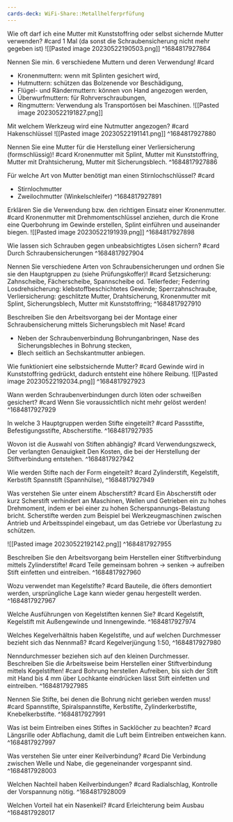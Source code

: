 ```yaml
---
cards-deck: WiFi-Share::Metallhelferprfüfung
---
```


Wie oft darf ich eine Mutter mit Kunststoffring oder selbst sichernde Mutter verwenden? #card
   1 Mal (da sonst die Schraubensicherung nicht mehr gegeben ist)
![[Pasted image 20230522190503.png]]
^1684817927864

Nennen Sie min. 6 verschiedene Muttern und deren Verwendung! #card
 - Kronenmuttern: wenn mit Splinten gesichert wird, 
 - Hutmuttern: schützen das Bolzenende vor Beschädigung,
 - Flügel- und Rändermuttern: können von Hand angezogen werden,
 - Überwurfmuttern: für Rohrverschraubungen,
 - Ringmuttern: Verwendung als Transportösen bei Maschinen.
![[Pasted image 20230522191827.png]]



Mit welchem Werkzeug wird eine Nutmutter angezogen? #card
Hakenschlüssel
  ![[Pasted image 20230522191141.png]]
^1684817927880


Nennen Sie eine Mutter für die Herstellung einer Verliersicherung (formschlüssig)! #card 
Kronenmutter mit Splint,
Mutter mit Kunststoffring, Mutter mit Drahtsicherung,
Mutter mit Sicherungsblech.
^1684817927886

Für welche Art von Mutter benötigt man einen Stirnlochschlüssel? #card 
- Stirnlochmutter
- Zweilochmutter (Winkelschleifer)
^1684817927891

Erklären Sie die Verwendung bzw. den richtigen Einsatz einer Kronenmutter. #card
Kronenmutter mit Drehmomentschlüssel anziehen, durch die Krone eine Querbohrung im Gewinde erstellen, Splint einführen und auseinander biegen.
![[Pasted image 20230522191939.png]]
^1684817927898

Wie lassen sich Schrauben gegen unbeabsichtigtes Lösen sichern? #card
Durch Schraubensicherungen
^1684817927904

Nennen Sie verschiedene Arten von Schraubensicherungen und ordnen
Sie sie den Hauptgruppen zu (siehe Prüfungskoffer)! #card 
Setzsicherung:
Zahnscheibe,
Fächerscheibe,
Spannscheibe od. Tellerfeder;
Federring
Losdrehsicherung:
klebstoffbeschichtetes Gewinde;
Sperrzahnschraube,
Verliersicherung:
geschlitzte Mutter,
Drahtsicherung,
Kronenmutter mit Splint,
Sicherungsblech,
Mutter mit Kunststoffring;
^1684817927910

Beschreiben Sie den Arbeitsvorgang bei der Montage einer Schraubensicherung mittels Sicherungsblech mit Nase! #card
- Neben der Schraubenverbindung Bohrunganbringen, Nase des Sicherungsbleches in Bohrung stecken, 
- Blech seitlich an Sechskantmutter anbiegen.



Wie funktioniert eine selbstsichernde Mutter? #card 
Gewinde wird in Kunststoffring gedrückt, dadurch entsteht eine höhere Reibung.
![[Pasted image 20230522192034.png]]
^1684817927923

Wann werden Schraubenverbindungen durch löten oder schweißen
gesichert? #card
Wenn Sie voraussichtlich nicht mehr gelöst werden!
^1684817927929

In welche 3 Hauptgruppen werden Stifte eingeteilt? #card
Passstifte,
Befestigungsstifte,
Abscherstifte.
^1684817927935

Wovon ist die Auswahl von Stiften abhängig? #card
Verwendungszweck,
Der verlangten Genauigkeit
Den Kosten, die bei der Herstellung der Stiftverbindung entstehen.
^1684817927942

Wie werden Stifte nach der Form eingeteilt? #card 
Zylinderstift,
Kegelstift,
Kerbstift
Spannstift (Spannhülse),
^1684817927949

Was verstehen Sie unter einem Abscherstift? #card
Ein Abscherstift oder kurz Scherstift verhindert an Maschinen, Wellen und Getrieben ein zu hohes Drehmoment, indem er bei einer zu hohen Scherspannungs-Belastung bricht. Scherstifte werden zum Beispiel bei Werkzeugmaschinen zwischen Antrieb und Arbeitsspindel eingebaut, um das Getriebe vor Überlastung zu schützen.

![[Pasted image 20230522192142.png]]
^1684817927955

Beschreiben Sie den Arbeitsvorgang beim Herstellen einer Stiftverbindung mittels Zylinderstifte! #card
Teile gemeinsam bohren -> senken -> aufreiben Stift einfetten und eintreiben.
^1684817927960

Wozu verwendet man Kegelstifte? #card
Bauteile, die öfters demontiert werden, ursprüngliche Lage kann wieder genau hergestellt werden.
^1684817927967

Welche Ausführungen von Kegelstiften kennen Sie? #card
Kegelstift,
Kegelstift mit Außengewinde und Innengewinde.
^1684817927974

Welches Kegelverhältnis haben Kegelstifte, und auf welchen Durchmesser bezieht sich das Nennmaß? #card
Kegelverjüngung 1:50,
^1684817927980

Nenndurchmesser beziehen sich auf den kleinen Durchmesser.
Beschreiben Sie die Arbeitsweise beim Herstellen einer Stiftverbindung mittels Kegelstiften! #card
Bohrung herstellen
Aufreiben, bis sich der Stift mit Hand bis 4 mm über Lochkante eindrücken lässt
Stift einfetten und eintreiben.
^1684817927985

Nennen Sie Stifte, bei denen die Bohrung nicht gerieben werden muss! #card
Spannstifte,
Spiralspannstifte,
Kerbstifte,
Zylinderkerbstifte,
Knebelkerbstifte.
^1684817927991

Was ist beim Eintreiben eines Stiftes in Sacklöcher zu beachten? #card
Längsrille oder Abflachung, damit die Luft beim Eintreiben entweichen kann.
^1684817927997

Was verstehen Sie unter einer Keilverbindung? #card
Die Verbindung zwischen Welle und Nabe, die gegeneinander vorgespannt sind.
^1684817928003

Welchen Nachteil haben Keilverbindungen? #card
Radialschlag, Kontrolle der
Vorspannung nötig.
^1684817928009

Welchen Vorteil hat ein Nasenkeil? #card
Erleichterung beim Ausbau
^1684817928017

